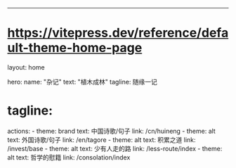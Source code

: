 ---
# https://vitepress.dev/reference/default-theme-home-page
layout: home

hero:
  name: "杂记"
  text: "植木成林"
  tagline: 随缘一记
  # tagline: 
  actions:
    - theme: brand
      text: 中国诗歌/句子
      link: /cn/huineng
    - theme: alt
      text: 外国诗歌/句子
      link: /en/tagore
    - theme: alt
      text: 积累之道
      link: /invest/base
    - theme: alt
      text: 少有人走的路
      link: /less-route/index
    - theme: alt
      text: 哲学的慰籍
      link: /consolation/index

